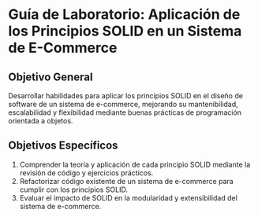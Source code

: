 # Guía de Laboratorio: Aplicación de los Principios SOLID en un Sistema de E-Commerce

## Objetivo General
Desarrollar habilidades para aplicar los principios SOLID en el diseño de software de un sistema de e-commerce, mejorando su mantenibilidad, escalabilidad y flexibilidad mediante buenas prácticas de programación orientada a objetos.

## Objetivos Específicos
1. Comprender la teoría y aplicación de cada principio SOLID mediante la revisión de código y ejercicios prácticos.
2. Refactorizar código existente de un sistema de e-commerce para cumplir con los principios SOLID.
3. Evaluar el impacto de SOLID en la modularidad y extensibilidad del sistema de e-commerce.

